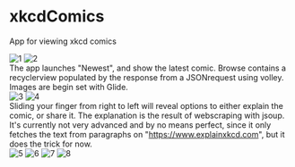 # xkcdComics
App for viewing xkcd comics

![1](https://user-images.githubusercontent.com/20108194/48985340-aed39600-f106-11e8-929d-0c8f82f8ad6e.jpg)
![2](https://user-images.githubusercontent.com/20108194/48985341-aed39600-f106-11e8-80ac-8f88af2252bc.jpg)  
The app launches "Newest", and show the latest comic. Browse contains a recyclerview populated by the response from a JSONrequest using volley. Images are begin set with Glide.  
![3](https://user-images.githubusercontent.com/20108194/48985342-aed39600-f106-11e8-81c9-279138c6c106.jpg)
![4](https://user-images.githubusercontent.com/20108194/48985343-aed39600-f106-11e8-834f-fda81ad1793a.jpg)  
Sliding your finger from right to left will reveal options to either explain the comic, or share it. The explanation is the result of webscraping with jsoup. It's currently not very advanced and by no means perfect, since it only fetches the text from paragraphs on "https://www.explainxkcd.com", but it does the trick for now.  
![5](https://user-images.githubusercontent.com/20108194/48985344-aed39600-f106-11e8-805f-b0937cf6693a.jpg)
![6](https://user-images.githubusercontent.com/20108194/48985345-af6c2c80-f106-11e8-99d7-4ba2c26174f9.jpg)
![7](https://user-images.githubusercontent.com/20108194/48985346-af6c2c80-f106-11e8-984c-925b64d0b0a0.jpg)
![8](https://user-images.githubusercontent.com/20108194/48985347-af6c2c80-f106-11e8-85f5-87439470861e.jpg)
